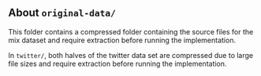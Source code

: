 ## About `original-data/`
This folder contains a compressed folder containing the source files for the mix dataset and require extraction before running the implementation.

In `twitter/`, both halves of the twitter data set are compressed due to large file sizes and require extraction before running the implementation.
